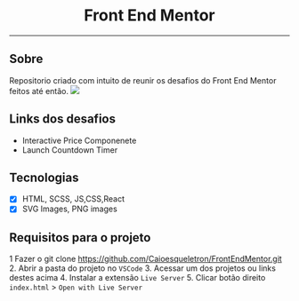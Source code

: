 <h1 align="center">
Front End Mentor
</h1>





<hr>



## Sobre
Repositorio criado com intuito de reunir os desafios do Front End Mentor feitos até então.
<img src="./assets/logo=frontend-mentor-svg">



## Links dos desafios
- Interactive Price Componenete
<a href="https://modest-hermann-24f85f.netlify.app/"></a>
- Launch Countdown Timer
<a href="https://flamboyant-villani-27f186.netlify.app/"></a>

## Tecnologias

- [x] HTML, SCSS, JS,CSS,React
- [x] SVG Images, PNG images

## Requisitos para o projeto
1 Fazer o git clone https://github.com/Caioesqueletron/FrontEndMentor.git
2. Abrir a pasta do projeto no `VSCode`
3. Acessar um dos projetos ou links destes acima
4. Instalar a extensão `Live Server` 
5. Clicar botão direito `index.html` > `Open with Live Server`
